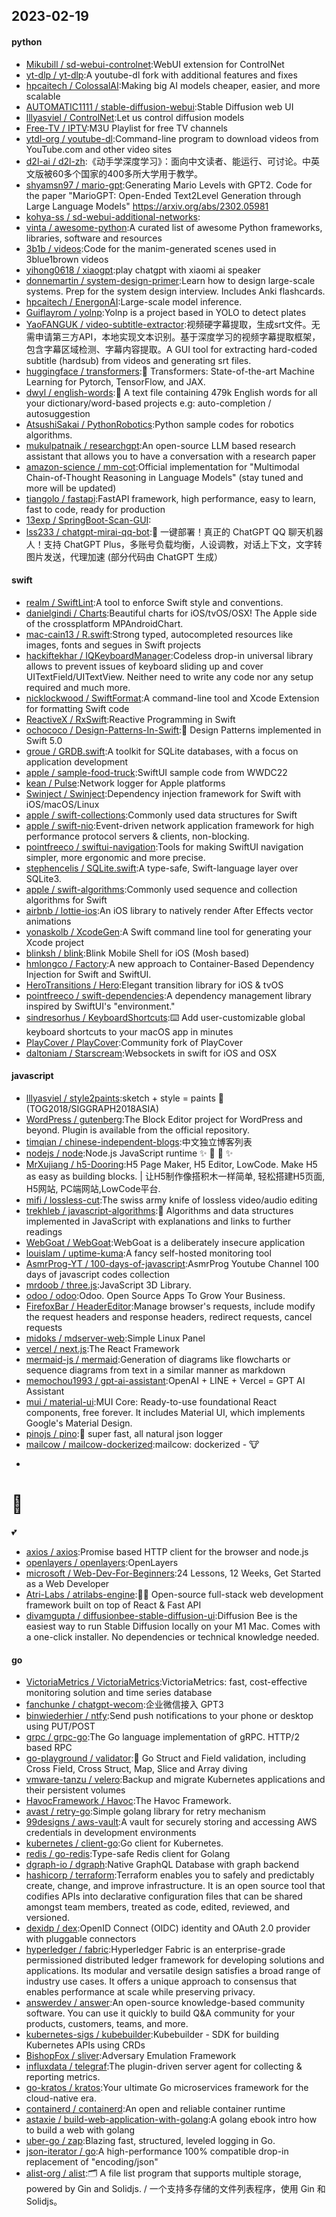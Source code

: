## 2023-02-19

#### python
* [Mikubill / sd-webui-controlnet](https://github.com/Mikubill/sd-webui-controlnet):WebUI extension for ControlNet
* [yt-dlp / yt-dlp](https://github.com/yt-dlp/yt-dlp):A youtube-dl fork with additional features and fixes
* [hpcaitech / ColossalAI](https://github.com/hpcaitech/ColossalAI):Making big AI models cheaper, easier, and more scalable
* [AUTOMATIC1111 / stable-diffusion-webui](https://github.com/AUTOMATIC1111/stable-diffusion-webui):Stable Diffusion web UI
* [lllyasviel / ControlNet](https://github.com/lllyasviel/ControlNet):Let us control diffusion models
* [Free-TV / IPTV](https://github.com/Free-TV/IPTV):M3U Playlist for free TV channels
* [ytdl-org / youtube-dl](https://github.com/ytdl-org/youtube-dl):Command-line program to download videos from YouTube.com and other video sites
* [d2l-ai / d2l-zh](https://github.com/d2l-ai/d2l-zh):《动手学深度学习》：面向中文读者、能运行、可讨论。中英文版被60多个国家的400多所大学用于教学。
* [shyamsn97 / mario-gpt](https://github.com/shyamsn97/mario-gpt):Generating Mario Levels with GPT2. Code for the paper "MarioGPT: Open-Ended Text2Level Generation through Large Language Models" https://arxiv.org/abs/2302.05981
* [kohya-ss / sd-webui-additional-networks](https://github.com/kohya-ss/sd-webui-additional-networks):
* [vinta / awesome-python](https://github.com/vinta/awesome-python):A curated list of awesome Python frameworks, libraries, software and resources
* [3b1b / videos](https://github.com/3b1b/videos):Code for the manim-generated scenes used in 3blue1brown videos
* [yihong0618 / xiaogpt](https://github.com/yihong0618/xiaogpt):play chatgpt with xiaomi ai speaker
* [donnemartin / system-design-primer](https://github.com/donnemartin/system-design-primer):Learn how to design large-scale systems. Prep for the system design interview. Includes Anki flashcards.
* [hpcaitech / EnergonAI](https://github.com/hpcaitech/EnergonAI):Large-scale model inference.
* [Guiflayrom / yolnp](https://github.com/Guiflayrom/yolnp):Yolnp is a project based in YOLO to detect plates
* [YaoFANGUK / video-subtitle-extractor](https://github.com/YaoFANGUK/video-subtitle-extractor):视频硬字幕提取，生成srt文件。无需申请第三方API，本地实现文本识别。基于深度学习的视频字幕提取框架，包含字幕区域检测、字幕内容提取。A GUI tool for extracting hard-coded subtitle (hardsub) from videos and generating srt files.
* [huggingface / transformers](https://github.com/huggingface/transformers):🤗
Transformers: State-of-the-art Machine Learning for Pytorch, TensorFlow, and JAX.
* [dwyl / english-words](https://github.com/dwyl/english-words):📝
A text file containing 479k English words for all your dictionary/word-based projects e.g: auto-completion / autosuggestion
* [AtsushiSakai / PythonRobotics](https://github.com/AtsushiSakai/PythonRobotics):Python sample codes for robotics algorithms.
* [mukulpatnaik / researchgpt](https://github.com/mukulpatnaik/researchgpt):An open-source LLM based research assistant that allows you to have a conversation with a research paper
* [amazon-science / mm-cot](https://github.com/amazon-science/mm-cot):Official implementation for "Multimodal Chain-of-Thought Reasoning in Language Models" (stay tuned and more will be updated)
* [tiangolo / fastapi](https://github.com/tiangolo/fastapi):FastAPI framework, high performance, easy to learn, fast to code, ready for production
* [13exp / SpringBoot-Scan-GUI](https://github.com/13exp/SpringBoot-Scan-GUI):
* [lss233 / chatgpt-mirai-qq-bot](https://github.com/lss233/chatgpt-mirai-qq-bot):🚀
一键部署！真正的 ChatGPT QQ 聊天机器人！支持 ChatGPT Plus，多账号负载均衡，人设调教，对话上下文，文字转图片发送，代理加速 (部分代码由 ChatGPT 生成）

#### swift
* [realm / SwiftLint](https://github.com/realm/SwiftLint):A tool to enforce Swift style and conventions.
* [danielgindi / Charts](https://github.com/danielgindi/Charts):Beautiful charts for iOS/tvOS/OSX! The Apple side of the crossplatform MPAndroidChart.
* [mac-cain13 / R.swift](https://github.com/mac-cain13/R.swift):Strong typed, autocompleted resources like images, fonts and segues in Swift projects
* [hackiftekhar / IQKeyboardManager](https://github.com/hackiftekhar/IQKeyboardManager):Codeless drop-in universal library allows to prevent issues of keyboard sliding up and cover UITextField/UITextView. Neither need to write any code nor any setup required and much more.
* [nicklockwood / SwiftFormat](https://github.com/nicklockwood/SwiftFormat):A command-line tool and Xcode Extension for formatting Swift code
* [ReactiveX / RxSwift](https://github.com/ReactiveX/RxSwift):Reactive Programming in Swift
* [ochococo / Design-Patterns-In-Swift](https://github.com/ochococo/Design-Patterns-In-Swift):📖
Design Patterns implemented in Swift 5.0
* [groue / GRDB.swift](https://github.com/groue/GRDB.swift):A toolkit for SQLite databases, with a focus on application development
* [apple / sample-food-truck](https://github.com/apple/sample-food-truck):SwiftUI sample code from WWDC22
* [kean / Pulse](https://github.com/kean/Pulse):Network logger for Apple platforms
* [Swinject / Swinject](https://github.com/Swinject/Swinject):Dependency injection framework for Swift with iOS/macOS/Linux
* [apple / swift-collections](https://github.com/apple/swift-collections):Commonly used data structures for Swift
* [apple / swift-nio](https://github.com/apple/swift-nio):Event-driven network application framework for high performance protocol servers & clients, non-blocking.
* [pointfreeco / swiftui-navigation](https://github.com/pointfreeco/swiftui-navigation):Tools for making SwiftUI navigation simpler, more ergonomic and more precise.
* [stephencelis / SQLite.swift](https://github.com/stephencelis/SQLite.swift):A type-safe, Swift-language layer over SQLite3.
* [apple / swift-algorithms](https://github.com/apple/swift-algorithms):Commonly used sequence and collection algorithms for Swift
* [airbnb / lottie-ios](https://github.com/airbnb/lottie-ios):An iOS library to natively render After Effects vector animations
* [yonaskolb / XcodeGen](https://github.com/yonaskolb/XcodeGen):A Swift command line tool for generating your Xcode project
* [blinksh / blink](https://github.com/blinksh/blink):Blink Mobile Shell for iOS (Mosh based)
* [hmlongco / Factory](https://github.com/hmlongco/Factory):A new approach to Container-Based Dependency Injection for Swift and SwiftUI.
* [HeroTransitions / Hero](https://github.com/HeroTransitions/Hero):Elegant transition library for iOS & tvOS
* [pointfreeco / swift-dependencies](https://github.com/pointfreeco/swift-dependencies):A dependency management library inspired by SwiftUI's "environment."
* [sindresorhus / KeyboardShortcuts](https://github.com/sindresorhus/KeyboardShortcuts):⌨️
Add user-customizable global keyboard shortcuts to your macOS app in minutes
* [PlayCover / PlayCover](https://github.com/PlayCover/PlayCover):Community fork of PlayCover
* [daltoniam / Starscream](https://github.com/daltoniam/Starscream):Websockets in swift for iOS and OSX

#### javascript
* [lllyasviel / style2paints](https://github.com/lllyasviel/style2paints):sketch + style = paints
🎨
(TOG2018/SIGGRAPH2018ASIA)
* [WordPress / gutenberg](https://github.com/WordPress/gutenberg):The Block Editor project for WordPress and beyond. Plugin is available from the official repository.
* [timqian / chinese-independent-blogs](https://github.com/timqian/chinese-independent-blogs):中文独立博客列表
* [nodejs / node](https://github.com/nodejs/node):Node.js JavaScript runtime
✨
🐢
🚀
✨
* [MrXujiang / h5-Dooring](https://github.com/MrXujiang/h5-Dooring):H5 Page Maker, H5 Editor, LowCode. Make H5 as easy as building blocks. | 让H5制作像搭积木一样简单, 轻松搭建H5页面, H5网站, PC端网站,LowCode平台.
* [mifi / lossless-cut](https://github.com/mifi/lossless-cut):The swiss army knife of lossless video/audio editing
* [trekhleb / javascript-algorithms](https://github.com/trekhleb/javascript-algorithms):📝
Algorithms and data structures implemented in JavaScript with explanations and links to further readings
* [WebGoat / WebGoat](https://github.com/WebGoat/WebGoat):WebGoat is a deliberately insecure application
* [louislam / uptime-kuma](https://github.com/louislam/uptime-kuma):A fancy self-hosted monitoring tool
* [AsmrProg-YT / 100-days-of-javascript](https://github.com/AsmrProg-YT/100-days-of-javascript):AsmrProg Youtube Channel 100 days of javascript codes collection
* [mrdoob / three.js](https://github.com/mrdoob/three.js):JavaScript 3D Library.
* [odoo / odoo](https://github.com/odoo/odoo):Odoo. Open Source Apps To Grow Your Business.
* [FirefoxBar / HeaderEditor](https://github.com/FirefoxBar/HeaderEditor):Manage browser's requests, include modify the request headers and response headers, redirect requests, cancel requests
* [midoks / mdserver-web](https://github.com/midoks/mdserver-web):Simple Linux Panel
* [vercel / next.js](https://github.com/vercel/next.js):The React Framework
* [mermaid-js / mermaid](https://github.com/mermaid-js/mermaid):Generation of diagrams like flowcharts or sequence diagrams from text in a similar manner as markdown
* [memochou1993 / gpt-ai-assistant](https://github.com/memochou1993/gpt-ai-assistant):OpenAI + LINE + Vercel = GPT AI Assistant
* [mui / material-ui](https://github.com/mui/material-ui):MUI Core: Ready-to-use foundational React components, free forever. It includes Material UI, which implements Google's Material Design.
* [pinojs / pino](https://github.com/pinojs/pino):🌲
super fast, all natural json logger
* [mailcow / mailcow-dockerized](https://github.com/mailcow/mailcow-dockerized):mailcow: dockerized -
🐮
+
🐋
=
💕
* [axios / axios](https://github.com/axios/axios):Promise based HTTP client for the browser and node.js
* [openlayers / openlayers](https://github.com/openlayers/openlayers):OpenLayers
* [microsoft / Web-Dev-For-Beginners](https://github.com/microsoft/Web-Dev-For-Beginners):24 Lessons, 12 Weeks, Get Started as a Web Developer
* [Atri-Labs / atrilabs-engine](https://github.com/Atri-Labs/atrilabs-engine):🧘‍♂️
Open-source full-stack web development framework built on top of React & Fast API
* [divamgupta / diffusionbee-stable-diffusion-ui](https://github.com/divamgupta/diffusionbee-stable-diffusion-ui):Diffusion Bee is the easiest way to run Stable Diffusion locally on your M1 Mac. Comes with a one-click installer. No dependencies or technical knowledge needed.

#### go
* [VictoriaMetrics / VictoriaMetrics](https://github.com/VictoriaMetrics/VictoriaMetrics):VictoriaMetrics: fast, cost-effective monitoring solution and time series database
* [fanchunke / chatgpt-wecom](https://github.com/fanchunke/chatgpt-wecom):企业微信接入 GPT3
* [binwiederhier / ntfy](https://github.com/binwiederhier/ntfy):Send push notifications to your phone or desktop using PUT/POST
* [grpc / grpc-go](https://github.com/grpc/grpc-go):The Go language implementation of gRPC. HTTP/2 based RPC
* [go-playground / validator](https://github.com/go-playground/validator):💯
Go Struct and Field validation, including Cross Field, Cross Struct, Map, Slice and Array diving
* [vmware-tanzu / velero](https://github.com/vmware-tanzu/velero):Backup and migrate Kubernetes applications and their persistent volumes
* [HavocFramework / Havoc](https://github.com/HavocFramework/Havoc):The Havoc Framework.
* [avast / retry-go](https://github.com/avast/retry-go):Simple golang library for retry mechanism
* [99designs / aws-vault](https://github.com/99designs/aws-vault):A vault for securely storing and accessing AWS credentials in development environments
* [kubernetes / client-go](https://github.com/kubernetes/client-go):Go client for Kubernetes.
* [redis / go-redis](https://github.com/redis/go-redis):Type-safe Redis client for Golang
* [dgraph-io / dgraph](https://github.com/dgraph-io/dgraph):Native GraphQL Database with graph backend
* [hashicorp / terraform](https://github.com/hashicorp/terraform):Terraform enables you to safely and predictably create, change, and improve infrastructure. It is an open source tool that codifies APIs into declarative configuration files that can be shared amongst team members, treated as code, edited, reviewed, and versioned.
* [dexidp / dex](https://github.com/dexidp/dex):OpenID Connect (OIDC) identity and OAuth 2.0 provider with pluggable connectors
* [hyperledger / fabric](https://github.com/hyperledger/fabric):Hyperledger Fabric is an enterprise-grade permissioned distributed ledger framework for developing solutions and applications. Its modular and versatile design satisfies a broad range of industry use cases. It offers a unique approach to consensus that enables performance at scale while preserving privacy.
* [answerdev / answer](https://github.com/answerdev/answer):An open-source knowledge-based community software. You can use it quickly to build Q&A community for your products, customers, teams, and more.
* [kubernetes-sigs / kubebuilder](https://github.com/kubernetes-sigs/kubebuilder):Kubebuilder - SDK for building Kubernetes APIs using CRDs
* [BishopFox / sliver](https://github.com/BishopFox/sliver):Adversary Emulation Framework
* [influxdata / telegraf](https://github.com/influxdata/telegraf):The plugin-driven server agent for collecting & reporting metrics.
* [go-kratos / kratos](https://github.com/go-kratos/kratos):Your ultimate Go microservices framework for the cloud-native era.
* [containerd / containerd](https://github.com/containerd/containerd):An open and reliable container runtime
* [astaxie / build-web-application-with-golang](https://github.com/astaxie/build-web-application-with-golang):A golang ebook intro how to build a web with golang
* [uber-go / zap](https://github.com/uber-go/zap):Blazing fast, structured, leveled logging in Go.
* [json-iterator / go](https://github.com/json-iterator/go):A high-performance 100% compatible drop-in replacement of "encoding/json"
* [alist-org / alist](https://github.com/alist-org/alist):🗂️
A file list program that supports multiple storage, powered by Gin and Solidjs. / 一个支持多存储的文件列表程序，使用 Gin 和 Solidjs。
